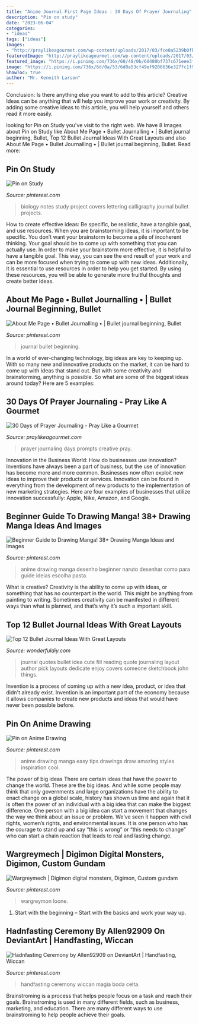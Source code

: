 ```yaml
---
title: "Anime Journal First Page Ideas : 30 Days Of Prayer Journaling"
description: "Pin on study"
date: "2023-06-04"
categories:
- "ideas"
tags: ["ideas"]
images:
- "http://praylikeagourmet.com/wp-content/uploads/2017/03/fce0a5239b0fb80e73997c9e9818ebe3.jpg"
featuredImage: "http://praylikeagourmet.com/wp-content/uploads/2017/03/fce0a5239b0fb80e73997c9e9818ebe3.jpg"
featured_image: "https://i.pinimg.com/736x/60/48/0b/60480bf737c671eee3f8000a1a3015d9.jpg"
image: "https://i.pinimg.com/736x/6d/0a/53/6d0a53cf49ef9206636e327fc1f9845b--mobile-suit-sci-fi.jpg"
ShowToc: true
author: "Mr. Kennith Larson"
---
```



Conclusion: Is there anything else you want to add to this article?
Creative Ideas can be anything that will help you improve your work or creativity. By adding some creative ideas to this article, you will help yourself and others read it more easily.

	

		
looking for Pin on Study you've visit to the right web. We have 8 Images about Pin on Study like About Me Page • Bullet Journalling • | Bullet journal beginning, Bullet, Top 12 Bullet Journal Ideas With Great Layouts and also About Me Page • Bullet Journalling • | Bullet journal beginning, Bullet. Read more:
		
    
## Pin On Study

<img loading=lazy src="https://i.pinimg.com/736x/60/48/0b/60480bf737c671eee3f8000a1a3015d9.jpg" onerror="this.onerror=null;this.src='https://tse1.mm.bing.net/th?id=OIP.AOaimlQierwMF4ZHQPOfPgHaJ3&amp;pid=15.1';" alt="Pin on Study">

_Source: pinterest.com_

>biology notes study project covers lettering calligraphy journal bullet projects. 

	

How to create effective ideas: Be specific, be realistic, have a tangible goal, and use resources.
When you are brainstorming ideas, it is important to be specific. You don’t want your brainstorm to become a pile of incoherent thinking. Your goal should be to come up with something that you can actually use. In order to make your brainstorm more effective, it is helpful to have a tangible goal. This way, you can see the end result of your work and can be more focused when trying to come up with new ideas. Additionally, it is essential to use resources in order to help you get started. By using these resources, you will be able to generate more fruitful thoughts and create better ideas.

    
## About Me Page • Bullet Journalling • | Bullet Journal Beginning, Bullet

<img loading=lazy src="https://i.pinimg.com/736x/35/c7/b9/35c7b921df20f1e3787ec82d8c12136a.jpg" onerror="this.onerror=null;this.src='https://tse3.mm.bing.net/th?id=OIP.bvPGJufb4Pa2HeKreIgMmgHaHa&amp;pid=15.1';" alt="About Me Page • Bullet Journalling • | Bullet journal beginning, Bullet">

_Source: pinterest.com_

>journal bullet beginning. 

	

In a world of ever-changing technology, big ideas are key to keeping up. With so many new and innovative products on the market, it can be hard to come up with ideas that stand out. But with some creativity and brainstorming, anything is possible. So what are some of the biggest ideas around today? Here are 5 examples: 

    
## 30 Days Of Prayer Journaling - Pray Like A Gourmet

<img loading=lazy src="http://praylikeagourmet.com/wp-content/uploads/2017/03/fce0a5239b0fb80e73997c9e9818ebe3.jpg" onerror="this.onerror=null;this.src='https://tse2.mm.bing.net/th?id=OIP.PrqFrSjOSioFyhBRchbpwQAAAA&amp;pid=15.1';" alt="30 Days of Prayer Journaling - Pray Like a Gourmet">

_Source: praylikeagourmet.com_

>prayer journaling days prompts creative pray. 

	

Innovation in the Business World: How do businesses use innovation?
Inventions have always been a part of business, but the use of innovation has become more and more common. Businesses now often exploit new ideas to improve their products or services. Innovation can be found in everything from the development of new products to the implementation of new marketing strategies. Here are four examples of businesses that utilize innovation successfully: Apple, Nike, Amazon, and Google.

    
## Beginner Guide To Drawing Manga! 38+ Drawing Manga Ideas And Images

<img loading=lazy src="https://i.pinimg.com/736x/b3/4f/65/b34f656fee89a91b46c7894fc6adac28.jpg" onerror="this.onerror=null;this.src='https://tse3.mm.bing.net/th?id=OIP.bE9hBVNMvvqVjdo5AfxAHgHaK-&amp;pid=15.1';" alt="Beginner Guide to Drawing Manga! 38+ Drawing Manga Ideas and Images">

_Source: pinterest.com_

>anime drawing manga desenho beginner naruto desenhar como para guide ideias escolha pasta. 

	

What is creative?
Creativity is the ability to come up with ideas, or something that has no counterpart in the world. This might be anything from painting to writing. Sometimes creativity can be manifested in different ways than what is planned, and that’s why it’s such a important skill.

    
## Top 12 Bullet Journal Ideas With Great Layouts

<img loading=lazy src="https://cdn.wonderfuldiy.com/wp-content/uploads/2016/06/quote-page-765x1024.jpg" onerror="this.onerror=null;this.src='https://tse2.mm.bing.net/th?id=OIP.e8D-kvjslp_nvuW19_fbkQHaJ6&amp;pid=15.1';" alt="Top 12 Bullet Journal Ideas With Great Layouts">

_Source: wonderfuldiy.com_

>journal quotes bullet idea cute fill reading quote journaling layout author pick layouts dedicate enjoy covers someone sketchbook john things. 

	

Invention is a process of coming up with a new idea, product, or idea that didn't already exist. Invention is an important part of the economy because it allows companies to create new products and ideas that would have never been possible before.

    
## Pin On Anime Drawing

<img loading=lazy src="https://i.pinimg.com/736x/84/03/7a/84037a4ef7aff0ef75bde421eeb93642.jpg" onerror="this.onerror=null;this.src='https://tse3.mm.bing.net/th?id=OIP.4J-ggD4nekBr7DzSvSdFhwHaMW&amp;pid=15.1';" alt="Pin on Anime Drawing">

_Source: pinterest.com_

>anime drawing manga easy tips drawings draw amazing styles inspiration cool. 

	

The power of big ideas
There are certain ideas that have the power to change the world. These are the big ideas. And while some people may think that only governments and large organizations have the ability to enact change on a global scale, history has shown us time and again that it is often the power of an individual with a big idea that can make the biggest difference.
One person with a big idea can start a movement that changes the way we think about an issue or problem. We’ve seen it happen with civil rights, women’s rights, and environmental issues. It is one person who has the courage to stand up and say “this is wrong” or “this needs to change” who can start a chain reaction that leads to real and lasting change.

    
## Wargreymech | Digimon Digital Monsters, Digimon, Custom Gundam

<img loading=lazy src="https://i.pinimg.com/736x/6d/0a/53/6d0a53cf49ef9206636e327fc1f9845b--mobile-suit-sci-fi.jpg" onerror="this.onerror=null;this.src='https://tse3.mm.bing.net/th?id=OIP.feGqAcCk-T1OF1VjAraLsgHaJ3&amp;pid=15.1';" alt="Wargreymech | Digimon digital monsters, Digimon, Custom gundam">

_Source: pinterest.com_

>wargreymon loone. 

	

1. Start with the beginning – Start with the basics and work your way up.

    
## Hadnfasting Ceremony By Allen92909 On DeviantArt | Handfasting, Wiccan

<img loading=lazy src="https://i.pinimg.com/736x/2f/0f/c4/2f0fc40541aef21968ed5d61afa9c0bc.jpg" onerror="this.onerror=null;this.src='https://tse1.mm.bing.net/th?id=OIP.J8rzGmTNUowmVvaIyI0VZQAAAA&amp;pid=15.1';" alt="Hadnfasting Ceremony by Allen92909 on DeviantArt | Handfasting, Wiccan">

_Source: pinterest.com_

>handfasting ceremony wiccan magia boda celta. 

	

Brainstroming is a process that helps people focus on a task and reach their goals. Brainstroming is used in many different fields, such as business, marketing, and education. There are many different ways to use brainstroming to help people achieve their goals.

